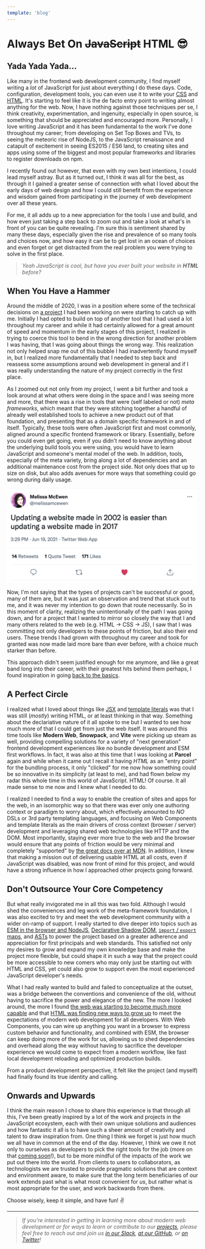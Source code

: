 ```yaml
---
template: 'blog'
---
```


# Always Bet On ~~JavaScript~~ HTML 😎

## Yada Yada Yada...

Like many in the frontend web development community, I find myself writing a _lot_ of JavaScript for just about everything I do these days.  Code, configuration, development tools, you can even use it to write your [CSS](https://blog.bitsrc.io/9-css-in-js-libraries-you-should-know-in-2018-25afb4025b9b) and [HTML](https://css-tricks.com/why-javascript-is-eating-html/).  It's starting to feel like it is the de facto entry point to writing almost anything for the web.  Now, I have nothing against those techniques per se, I think creativity, experimentation, and ingenuity, especially in open source, is something that should be appreciated and encouraged more.  Personally, I love writing JavaScript and it has been fundamental to the work I've done throughout my career; from developing on Set Top Boxes and TVs, to seeing the meteoric rise of NodeJS, to the JavaScript renaissance and catapult of excitement in seeing ES2015 / ES6 land, to creating sites and apps using some of the biggest and most popular frameworks and libraries to register downloads on npm.

I recently found out however, that even with my own best intentions, I could lead myself astray.  But as it turned out, I think it was all for the best, as through it I gained a greater sense of connection with what I loved about the early days of web design and how I could still benefit from the experience and wisdom gained from participating in the journey of web development over all these years.  

For me, it all adds up to a new appreciation for the tools I use and build, and how even just taking a step back to zoom out and take a look at what's in front of you can be quite revealing.  I'm sure this is sentiment shared by many these days, especially given the rise and prevalence of so many tools and choices now, and how easy it can be to get lost in an ocean of choices and even forget or get distracted from the real problem you were trying to solve in the first place.

> _Yeah JavaScript is cool, but have you ever built your website in **HTML** before?_

## When You Have a Hammer

Around the middle of 2020, I was in a position where some of the technical decisions on [a project](https://docs.google.com/document/d/1MwDkszKvq81QgIYa8utJgyUgSpLZQx9eKCWjIikvfHU) I had been working on were starting to catch up with me.  Initially I had opted to build on top of another tool that I had used a lot throughout my career and while it had certainly allowed for a great amount of speed and momentum in the early stages of this project, I realized in trying to coerce this tool to bend in the wrong direction for another problem I was having, that I was going about things the wrong way.  This realization not only helped snap me out of this bubble I had inadvertently found myself in, but I realized more fundamentally that I needed to step back and reassess some assumptions around web development in general and if I was really understanding the nature of my project correctly in the first place.

As I zoomed out not only from my project, I went a bit further and took a look around at what others were doing in the space and I was seeing more and more, that there was a rise in tools that were (self labeled or not) _meta frameworks_, which meant that they were stitching together a handful of already well established tools to achieve a new product out of that foundation, and presenting that as a domain specific framework in and of itself.  Typically, these tools were often JavaScript first and most commonly, aligned around a specific frontend framework or library.  Essentially, before you could even get going, even if you didn't need to know anything about the underlying build tools you were using, you would have to learn JavaScript and someone's mental model of the web.  In addition, tools, especially of the meta variety, bring along a lot of dependencies and an additional maintenance cost from the project side.  Not only does that up to size on disk, but also adds avenues for more ways that something could go wrong during daily usage.

<div class="image-container">
<img src="/assets/blog/twitter-updating-a-website.png" alt="Tweet from Melissa McEwen. Updating a website made in 2002 is easier than updating a website made in 2017." />
</div>

Now, I'm not saying that the types of projects can't be successful or good, many of them are, but it was just an observation and trend that stuck out to me, and it was never my intention to go down that route necessarily.  So in this moment of clarity, realizing the unintentionally of the path I was going down, and for a project that I wanted to mirror so closely the way that I and many others related to the web (e.g. HTML -> CSS -> JS), I saw that I was committing not only developers to these points of friction, but also their end users.  These trends I had grown with throughout my career and took for granted was now made laid more bare than ever before, with a choice much starker than before.  

This approach didn't seem justified enough for me anymore, and like a great band long into their career, with their greatest hits behind them perhaps, I found inspiration in going [back to the basics](https://github.com/thescientist13/nono-poc/blob/master/notes/DOCS.md).


## A Perfect Circle

I realized what I loved about things like [JSX](https://reactjs.org/docs/introducing-jsx.html) and [template literals](https://developer.mozilla.org/en-US/docs/Web/JavaScript/Reference/Template_literals) was that I was still (_mostly_) writing HTML, or at least thinking in that way. Something about the declariative nature of it all spoke to me but I wanted to see how much more of that I could get from just the web itself.  It was around this time tools like **Modern Web**, **Snowpack**, and **Vite** were picking up steam as well, providing compelling solutions for a variety of "next generation" frontend development experiences like no bundle development and ESM first workflows.  In fact, it was also at this time that I was looking at **Parcel** again and while when it came out I recall it having _HTML_ as an "entry point" for the bundling process, it only "clicked" for me now how something could be so innovative in its simplicity (at least to me), and had flown below my radar this whole time in this world of JavaScript.  HTML!  Of course.  It all made sense to me now and I knew what I needed to do.

I realized I needed to find a way to enable the creation of sites and apps for the web, in an isomorphic way so that there was ever only one authoring context or paradigm to worry about, which effectively amounted to _NO_ DSLs or 3rd party templating languages, and focusing on Web Components and template literals as the main drivers of cross context (browser / server) development and leveraging shared web technologies like HTTP and the DOM.  Most importantly, staying ever more true to the web and the browser would ensure that any points of friction would be very minimal and completely "supported" by [the great docs over at MDN](https://developer.mozilla.org/).  In addition, I knew that making a mission out of delivering usable HTML at all costs, even if JavaScript was disabled, was now front of mind for this project, and would have a strong influence in how I approached other projects going forward.

## Don't Outsource Your Core Competency

But what really invigorated me in all this was two fold.  Although I would shed the conveniences and leg work of the meta-framework foundation, I was also excited to try and meet the web development community with a wider on-ramp of support.  I really started to dive deeper into topics such as [ESM in the browser and NodeJS](https://nodejs.org/api/esm.html), [Declarative Shadow DOM](https://web.dev/declarative-shadow-dom/), [`import` / `export` maps](https://www.infoq.com/news/2020/08/import-map-javascript-wicg/), and [ASTs](https://astexplorer.net/) to power the project based on a greater adherence and appreciation for first principals and web standards.  This satisfied not only my desires to grow and expand my own knowledge base and make the project more flexible, but could shape it in such a way that the project could be more accessible to new comers who may only just be starting out with HTML and CSS, yet could also grow to support even the most experienced JavaScript developer's needs.

What I had really wanted to build and failed to conceptualize at the outset, was a bridge between the conventions and convenience of the old, without having to sacrifice the power and elegance of the new.  The more I looked around, the more I found [the web was starting to become much more capable](https://github.com/whatwg) and that [HTML was finding new ways to grow up](https://github.com/webcomponents/community-protocols) to meet the expectations of modern web development for all developers.  With Web Components, you can wire up anything you want in a browser to express custom behavior and functionality, and combined with ESM, the browser can keep doing more of the work for us, allowing us to shed dependencies and overhead along the way without having to sacrifice the developer experience we would come to expect from a modern workflow, like fast local development reloading and optimized production builds.

From a product development perspective, it felt like the project (and myself) had finally found its true identity and calling.

## Onwards and Upwards

I think the main reason I chose to share this experience is that through all this, I've been greatly inspired by a lot of the work and projects in the JavaScript ecosystem, each with their own unique solutions and audiences and how fantastic it all is to have such a sheer amount of creativity and talent to draw inspiration from.  One thing I think we forget is just how much we all have in common at the end of the day.  However, I think we owe it not only to ourselves as developers to pick the right tools for the job (more on that [coming soon](https://reliablewebsummit.com/speakers/)!), but to be more mindful of the impacts of the work we put out there into the world.  From clients to users to collaborators, as technologists we are trusted to provide pragmatic solutions that are context and environment aware, to make sure that the long term beneficiaries of our work extends past what is what most convenient for _us_, but rather what is most appropriate for the user, and work backwards from there.


Choose wisely, keep it simple, and have fun!  ✌️


----

> _If you're interested in getting in learning more about modern web development or for ways to learn or contribute to our [projects](https://projectevergreen.github.io/projects/), please feel free to reach out and join us [in our Slack](https://join.slack.com/t/thegreenhouseio/shared_invite/enQtMzcyMzE2Mjk1MjgwLTU5YmM1MDJiMTg0ODk4MjA4NzUwNWFmZmMxNDY5MTcwM2I0MjYxN2VhOTEwNDU2YWQwOWQzZmY1YzY4MWRlOGI), [at our GitHub](https://github.com/ProjectEvergreen), or [on Twitter](https://twitter.com/PrjEvergreen)!_
